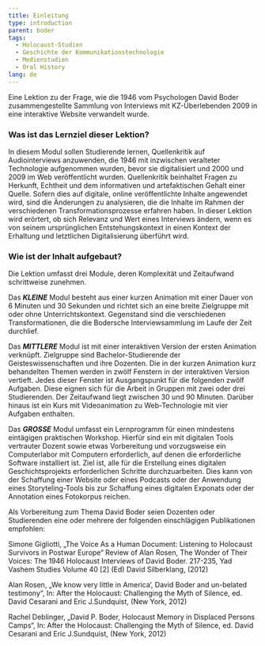 ```yaml
---
title: Einleitung
type: introduction
parent: boder
tags:
  - Holocaust-Studien
  - Geschichte der Kommunikationstechnologie
  - Medienstudien
  - Oral History
lang: de
---
```


Eine Lektion zu der Frage, wie die 1946 vom Psychologen David Boder zusammengestellte Sammlung von Interviews mit KZ-Überlebenden 2009 in eine interaktive Website verwandelt wurde.

<!-- more -->

### Was ist das Lernziel dieser Lektion?

<!-- section-contents -->

In diesem Modul sollen Studierende lernen, Quellenkritik auf Audiointerviews anzuwenden, die 1946 mit inzwischen veralteter Technologie aufgenommen wurden, bevor sie digitalisiert und 2000 und 2009 im Web veröffentlicht wurden. Quellenkritik beinhaltet Fragen zu Herkunft, Echtheit und dem informativen und artefaktischen Gehalt einer Quelle. Sofern dies auf digitale, online veröffentlichte Inhalte angewendet wird, sind die Änderungen zu analysieren, die die Inhalte im Rahmen der verschiedenen Transformationsprozesse erfahren haben. In dieser Lektion wird erörtert, ob sich Relevanz und Wert eines Interviews ändern, wenn es von seinem ursprünglichen Entstehungskontext in einen Kontext der Erhaltung und letztlichen Digitalisierung überführt wird.

<!-- section -->

### Wie ist der Inhalt aufgebaut?

<!-- section-contents -->

Die Lektion umfasst drei Module, deren Komplexität und Zeitaufwand schrittweise zunehmen.

Das ***KLEINE*** Modul besteht aus einer kurzen Animation mit einer Dauer von 6 Minuten und 30 Sekunden und richtet sich an eine breite Zielgruppe mit oder ohne Unterrichtskontext. Gegenstand sind die verschiedenen Transformationen, die die Bodersche Interviewsammlung im Laufe der Zeit durchlief.

Das ***MITTLERE*** Modul ist mit einer interaktiven Version der ersten Animation verknüpft. Zielgruppe sind Bachelor-Studierende der Geisteswissenschaften und ihre Dozenten. Die in der kurzen Animation kurz behandelten Themen werden in zwölf Fenstern in der interaktiven Version vertieft. Jedes dieser Fenster ist Ausgangspunkt für die folgenden zwölf Aufgaben. Diese eignen sich für die Arbeit in Gruppen mit zwei oder drei Studierenden. Der Zeitaufwand liegt zwischen 30 und 90 Minuten. Darüber hinaus ist ein Kurs mit Videoanimation zu Web-Technologie mit vier Aufgaben enthalten.

Das ***GROSSE*** Modul umfasst ein Lernprogramm für einen mindestens eintägigen praktischen Workshop. Hierfür sind ein mit digitalen Tools vertrauter Dozent sowie etwas Vorbereitung und vorzugsweise ein Computerlabor mit Computern erforderlich, auf denen die erforderliche Software installiert ist. Ziel ist, alle für die Erstellung eines digitalen Geschichtsprojekts erforderlichen Schritte durchzuarbeiten. Dies kann von der Schaffung einer Website oder eines Podcasts oder der Anwendung eines Storyteling-Tools bis zur Schaffung eines digitalen Exponats oder der Annotation eines Fotokorpus reichen.

Als Vorbereitung zum Thema David Boder seien Dozenten oder Studierenden eine oder mehrere der folgenden einschlägigen Publikationen empfohlen:

Simone Gigliotti, „The Voice As a Human Document: Listening to Holocaust Survivors in Postwar Europe“  Review of Alan Rosen, The Wonder of Their Voices: The 1946 Holocaust Interviews of David Boder. 217-235, Yad Vashem Studies  Volume 40 [2] (Ed) David Silberklang, (2012)

Alan Rosen, „We know very little in America‘, David Boder and un-belated testimony“, In: After the Holocaust: Challenging the Myth of Silence, ed. David Cesarani and Eric J.Sundquist, (New York, 2012)

Rachel Deblinger, „David P. Boder, Holocaust Memory in Displaced Persons Camps“, In: After the Holocaust: Challenging the Myth of Silence, ed. David Cesarani and Eric J.Sundquist, (New York, 2012)
